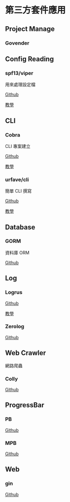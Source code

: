 # 第三方套件應用

## Project Manage

### Govender

## Config Reading

### spf13/viper

用來處理設定檔

[Github](https://github.com/spf13/viper)

[教學](Viper)

## CLI

### Cobra

CLI 專案建立

[Github](https://github.com/spf13/cobra)

[教學](Cobra)

### urfave/cli

簡單 CLI 撰寫

[Github](https://github.com/urfave/cli)

[教學](CLI)

## Database

### GORM

資料庫 ORM

[Github](https://github.com/jinzhu/gorm)

## Log

### Logrus

[Github](https://github.com/Sirupsen/logrus)

[教學](Logrus)

### Zerolog

[Github](https://github.com/rs/zerolog)

## Web Crawler

網路爬蟲

### Colly

[Github](https://github.com/gocolly/colly)

## ProgressBar

### PB

[Github](https://github.com/cheggaaa/pb)

### MPB

[Github](https://github.com/vbauerster/mpb)

## Web

### gin

[Github](https://github.com/gin-gonic/gin#custom-http-configuration)